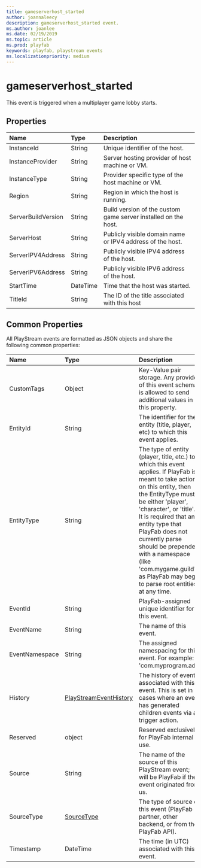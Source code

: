 ```yaml
---
title: gameserverhost_started
author: joannaleecy
description: gameserverhost_started event.
ms.author: joanlee
ms.date: 02/19/2019
ms.topic: article
ms.prod: playfab
keywords: playfab, playstream events
ms.localizationpriority: medium
---
```


# gameserverhost_started

This event is triggered when a multiplayer game lobby starts.

## Properties

|Name|Type|Description|
| :--------------------|:-------------------|:----------------------|
|InstanceId|String|Unique identifier of the host.|
|InstanceProvider|String|Server hosting provider of host machine or VM.|
|InstanceType|String|Provider specific type of the host machine or VM.|
|Region|String|Region in which the host is running.|
|ServerBuildVersion|String|Build version of the custom game server installed on the host.|
|ServerHost|String|Publicly visible domain name or IPV4 address of the host.|
|ServerIPV4Address|String|Publicly visible IPV4 address of the host.|
|ServerIPV6Address|String|Publicly visible IPV6 address of the host.|
|StartTime|DateTime|Time that the host was started.|
|TitleId|String|The ID of the title associated with this host|

## Common Properties

All PlayStream events are formatted as JSON objects and share the following common properties:

|Name|Type|Description|
| :--------------------|:-------------------|:----------------------|
|CustomTags|Object|Key-Value pair storage. Any provider of this event schema is allowed to send additional values in this property.|
|EntityId|String|The identifier for the entity (title, player, etc) to which this event applies.|
|EntityType|String|The type of entity (player, title, etc.) to which this event applies. If PlayFab is meant to take action on this entity, then the EntityType must be either 'player', 'character', or 'title'. It is required that any entity type that PlayFab does not currently parse should be prepended with a namespace (like 'com.mygame.guild') as PlayFab may begin to parse root entities at any time.|
|EventId|String|PlayFab-assigned unique identifier for this event.|
|EventName|String|The name of this event.|
|EventNamespace|String|The assigned namespacing for this event. For example: 'com.myprogram.ads'|
|History|[PlayStreamEventHistory](data-types/playstreameventhistory.md)|The history of events associated with this event. This is set in cases where an event has generated children events via a trigger action.|
|Reserved|object|Reserved exclusively for PlayFab internal use.|
|Source|String|The name of the source of this PlayStream event; will be PlayFab if the event originated from us.|
|SourceType|[SourceType](data-types/sourcetype.md)|The type of source of this event (PlayFab partner, other backend, or from the PlayFab API).|
|Timestamp|DateTime|The time (in UTC) associated with this event.|
